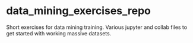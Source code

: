 # data_mining_exercises_repo
Short exercises for data mining training. Various jupyter and collab files to get started with working massive datasets. 
